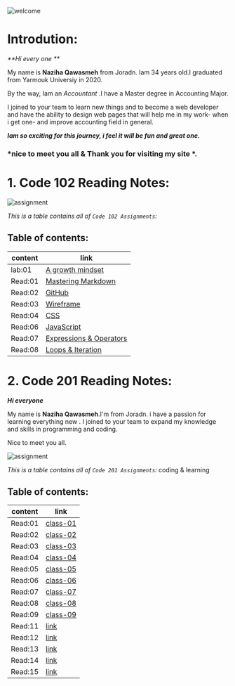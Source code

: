 ![welcome](https://th.bing.com/th/id/Rc836c9818160700e1a36df78c4aaf59e?rik=Qm8dG83ov4kiew&riu=http%3a%2f%2fcur.glitter-graphics.net%2fpub%2f3384%2f3384007qf1qhgroyt.gif&ehk=UhIhE%2b0bQ7C1vvkO4vPtexR94kHcb58nXTqb8dV4Ojo%3d&risl=&pid=ImgRaw)

# Introdution: 

 _**Hi every one **_  

My name is **Naziha Qawasmeh** from Joradn. Iam 34 years old.I graduated from Yarmouk Universiy in 2020. 

By the way, Iam an *Accountant* .I have a Master degree in Accounting Major.

I joined to your team to learn new things and to become a web developer and have the ability to design web pages that will help me in my work- when i get one- and improve accounting field in general.

_**Iam so exciting for this journey, i feel it will be fun and great one.**_

### *nice to meet you all & Thank you for visiting my site *. 



# 1. Code 102 Reading Notes:
![assignment](https://th.bing.com/th/id/OIP.j4UDbgb9mnwLnBHdKcTdggAAAA?pid=ImgDet&rs=1)


*This is a table contains all of `Code 102 Assignments`:* 

## Table of contents:

|  content       | link |
| ----------    | ----------- |
| lab:01         |[A growth mindset](https://naziha-1986.github.io/reading-notes.md/Lab:01b)        |
| Read:01      | [Mastering Markdown](https://naziha-1986.github.io/reading-notes.md/Read:01) |
|Read:02|[GitHub](https://naziha-1986.github.io/reading-notes.md/Read:02)
|Read:03 | [Wireframe](https://naziha-1986.github.io/reading-notes.md/Read:03)|
|Read:04| [CSS](https://naziha-1986.github.io/reading-notes.md/Read:04)|
|Read:06|[JavaScript](https://naziha-1986.github.io/reading-notes.md/Read:06)
|Read:07|[Expressions & Operators](https://naziha-1986.github.io/reading-notes.md/Read:07)
|Read:08|[Loops & Iteration](https://naziha-1986.github.io/reading-notes.md/Read:08)

             
             
             
# 2. Code 201 Reading Notes:


**_Hi everyone_**

My name is **Naziha Qawasmeh**.I'm from Joradn. i have a passion for learning everything new . I joined to your team to expand my knowledge and skills in programming and coding.

Nice to meet you all.

![assignment](https://th.bing.com/th/id/R7905091e3c712e083a770198902b8908?rik=hX7aRj3hSb7J3Q&pid=ImgRaw)

*This is a table contains all of `Code 201 Assignments`:* 
 coding & learning 

## Table of contents:

|  content       | link |
| ----------    | ----------- |
| Read:01|[class-01](https://naziha-1986.github.io/reading-notes.md/class-01)    |
|Read:02|[class-02](https://naziha-1986.github.io/reading-notes.md/class-02)     |
|Read:03| [class-03](https://naziha-1986.github.io/reading-notes.md/class-03)    |
|Read:04| [class-04](https://naziha-1986.github.io/reading-notes.md/class-04)    |
|Read:05| [class-05](https://naziha-1986.github.io/reading-notes.md/class05)    |
|Read:06|[class-06](https://naziha-1986.github.io/reading-notes.md/class-06)     |
|Read:07|[class-07](https://naziha-1986.github.io/reading-notes.md/class-07)     |
|Read:08|[class-08](https://naziha-1986.github.io/reading-notes.md/class-08)     | 
|Read:09|[class-09](https://naziha-1986.github.io/reading-notes.md/class-09)     |
|Read:11|[link]()     |
|Read:12|[link]()     |
|Read:13|[link]()     |
|Read:14|[link]()     |
|Read:15|[link]()     |
